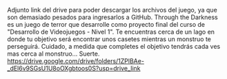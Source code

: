 Adjunto link del drive para poder descargar los archivos del juego, ya que son demasiado pesados para ingresarlos a GitHub.
 Through the Darkness es un juego de terror que desarrolle como proyecto final del curso de "Desarrollo de Videojuegos - Nivel 1". Te encuentras cerca de un lago en donde tu objetivo será encontrar unos casetes mientras un monstruo te perseguirá. Cuidado, a medida que completes el objetivo tendrás cada ves mas cerca al monstruo... Suerte. 
https://drive.google.com/drive/folders/1ZPlBAe-_dEl6v9SGsU1U8oOXgbtoos0S?usp=drive_link
